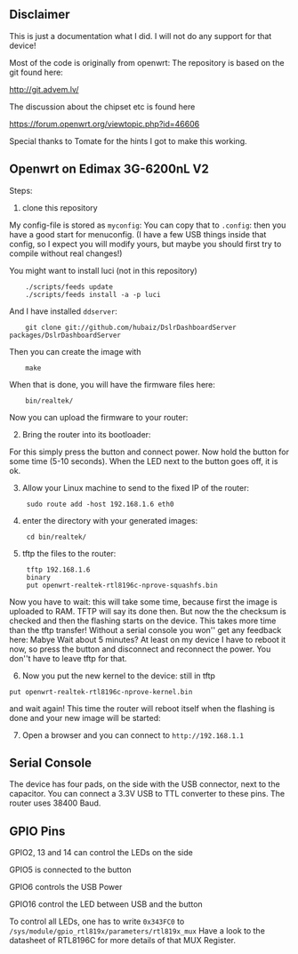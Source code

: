 Disclaimer
----------

This is just a documentation what I did. 
I will not do any support for that device!

Most of the code is originally from openwrt:
The repository is based on the git found here:

http://git.advem.lv/

The discussion about the chipset etc is found here 

https://forum.openwrt.org/viewtopic.php?id=46606

Special thanks to Tomate for the hints I got to make this working.


Openwrt on Edimax 3G-6200nL V2
------------------------------

Steps:

1) clone this repository

My config-file is stored as `myconfig`: You can copy that to `.config`:
then you have a good start for menuconfig.
(I have a few USB things inside that config, so I expect you will modify
yours, but maybe you should first try to compile without real changes!)

You might want to install luci (not in this repository)

        ./scripts/feeds update
        ./scripts/feeds install -a -p luci

And I have installed `ddserver`:

        git clone git://github.com/hubaiz/DslrDashboardServer packages/DslrDashboardServer

Then you can create the image with

        make

When that is done, you will have the firmware files here:

        bin/realtek/

Now you can upload the firmware to your router:

2) Bring the router into its bootloader:

For this simply press the button and connect power. Now hold the button
for some time (5-10 seconds). When the LED next to the button goes off,
it is ok.

3) Allow your Linux machine to send to the fixed IP of the router:

        sudo route add -host 192.168.1.6 eth0

4) enter the directory with your generated images:

        cd bin/realtek/

5) tftp the files to the router:

        tftp 192.168.1.6
        binary
        put openwrt-realtek-rtl8196c-nprove-squashfs.bin

Now you have to wait: this will take some time, because first the image is
uploaded to RAM. TFTP will say its done then. But now the the checksum is 
checked and then the flashing starts on the device. This takes more time than the tftp transfer!
Without a serial console you won'' get any feedback here:
Mabye Wait about 5 minutes?
At least on my device I have to reboot it now, so press the button 
and disconnect and reconnect the power. You don''t have to leave
tftp for that.

6) Now you put the new kernel to the device: still in tftp

`put openwrt-realtek-rtl8196c-nprove-kernel.bin`

and wait again!
This time the router will reboot itself when the flashing is done and your new image will be started:

7) Open a browser and you can connect to `http://192.168.1.1`

Serial Console
--------------

The device has four pads, on the side with the USB connector, next to
the capacitor. You can connect a 3.3V USB to TTL converter to these
pins.
The router uses 38400 Baud.

GPIO Pins
---------

GPIO2, 13 and 14 can control the LEDs on the side

GPIO5 is connected to the button

GPIO6 controls the USB Power

GPIO16 control the LED between USB and the button

To control all LEDs, one has to write `0x343FC0` to `/sys/module/gpio_rtl819x/parameters/rtl819x_mux`
Have a look to the datasheet of RTL8196C for more details of that MUX Register.


